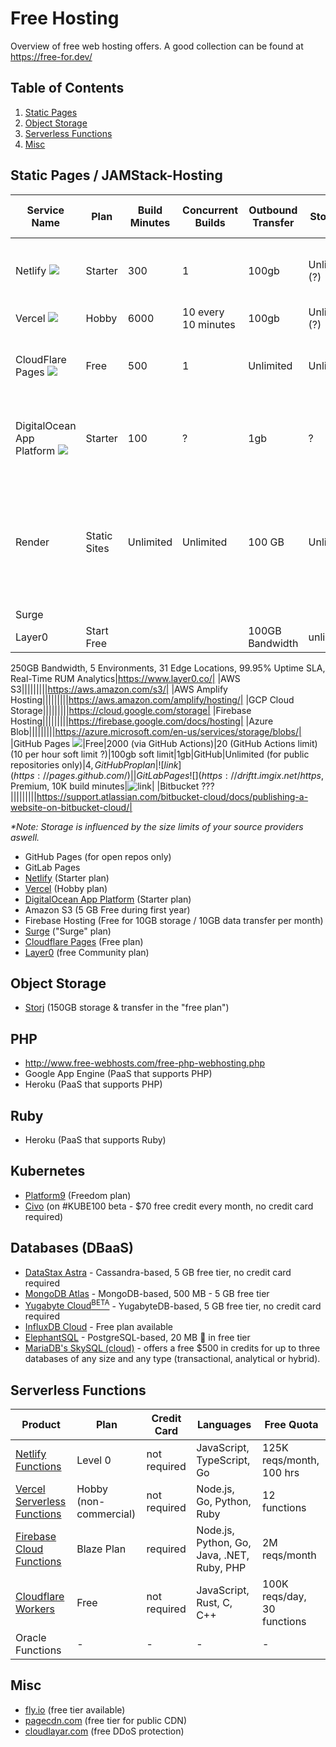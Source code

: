# Free Hosting

Overview of free web hosting offers. A good collection can be found at https://free-for.dev/

## Table of Contents  
1. [Static Pages](#static-hages)
1. [Object Storage](#object-storage)
1. [Serverless Functions](#serverless-functions)
1. [Misc](#misc)

## Static Pages / JAMStack-Hosting

|Service Name|Plan|Build Minutes|Concurrent Builds|Outbound Transfer|Storage*|Source Provider/Deployment|Number of Sites|Next pricing step/Month|Website|
|---|---|---|---|---|---|---|---|---|---|
|Netlify ![](https://pbs.twimg.com/profile_images/1021779975551111168/KRIHeH2H_400x400.jpg)|Starter|300|1|100gb|Unlimited (?)|GitHub, GitLab, Bitbucket, CLI|Unlimited|19$, Pro, 3 concurrent builds, 1K build minutes|[link](https://www.netlify.com/)|
|Vercel ![](https://pbs.twimg.com/profile_images/1252531684353998848/6R0-p1Vf_400x400.jpg)|Hobby|6000|10 every 10 minutes|100gb|Unlimited (?)|GitHub, GitLab, Bitbucket and CLI|Unlimited|20$, Pro plan|[link](https://vercel.com/)|
|CloudFlare Pages ![](https://pages.cloudflare.com/resources/logo/logo.svg)|Free|500|1|Unlimited|Unlimited|GitHub ?|Unlimited|20$, 5 concurrent builds, 5K Build minutes|[link](https://pages.cloudflare.com)|
|DigitalOcean App Platform ![](https://pbs.twimg.com/profile_images/1410636343944880136/w8dxKEmg_400x400.jpg)|Starter|100|?|1gb|?|GitHub, GitLab|3|5$, 400 build minutes, 40gb outbound transfer|[link](https://www.digitalocean.com/products/app-platform/)|
|Render|Static Sites|Unlimited|Unlimited|100 GB|Unlimited|GitHub, GitLab|Unlimited|100 GB/month bandwidth included at no cost. Additional bandwidth just $0.10/GB per month.|[link](https://render.com/)|
|Surge|||||||||https://surge.sh|
|Layer0|Start Free|||100GB Bandwidth|unlimited?|Github|1 custom domain|3 Custom Domain,
250GB Bandwidth,
5 Environments,
31 Edge Locations,
99.95% Uptime SLA,
Real-Time RUM Analytics|https://www.layer0.co/|
|AWS S3|||||||||https://aws.amazon.com/s3/|
|AWS Amplify Hosting|||||||||https://aws.amazon.com/amplify/hosting/|
|GCP Cloud Storage|||||||||https://cloud.google.com/storage|
|Firebase Hosting|||||||||https://firebase.google.com/docs/hosting|
|Azure Blob|||||||||https://azure.microsoft.com/en-us/services/storage/blobs/|
|GitHub Pages ![](https://github.githubassets.com/images/modules/logos_page/GitHub-Mark.png)|Free|2000 (via GitHub Actions)|20 (GitHub Actions limit) (10 per hour soft limit ?)|100gb soft limit|1gb|GitHub|Unlimited (for public repositories only)|$4, GitHub Pro plan|![link](https://pages.github.com/)|
|GitLab Pages ![](https://driftt.imgix.net/https%3A%2F%2Fdriftt.imgix.net%2Fhttps%253A%252F%252Fs3.amazonaws.com%252Fcustomer-api-avatars-prod%252F85489%252F307fa4f7f37831684fe3e3ee33ab97d3r2wbh3tdbf3w%3Ffit%3Dmax%26fm%3Dpng%26h%3D200%26w%3D200%26s%3D0b63e6b7b7c404889b1225e385b58178?fit=max&fm=png&h=200&w=200&s=b81290fd6e2958430bf4456d4dcafb58)|Free|400|Unlimited|Unlimited|10gb|GitLab|Unlimited|19$, Premium, 10K build minutes|![link](https://docs.gitlab.com/ee/user/project/pages/)|
|Bitbucket ???|||||||||https://support.atlassian.com/bitbucket-cloud/docs/publishing-a-website-on-bitbucket-cloud/|

*\*Note: Storage is influenced by the size limits of your source providers aswell.*

- GitHub Pages (for open repos only)
- GitLab Pages
- [Netlify](https://www.netlify.com/) (Starter plan)
- [Vercel](https://vercel.com/) (Hobby plan)
- [DigitalOcean App Platform](https://www.digitalocean.com/products/app-platform/) (Starter plan)
- Amazon S3 (5 GB Free during first year)
- Firebase Hosting (Free for 10GB storage / 10GB data transfer per month)
- [Surge](https://surge.sh/) ("Surge" plan)
- [Cloudflare Pages](https://pages.cloudflare.com/) (Free plan)
- [Layer0](https://www.layer0.co/) (free Community plan)

## Object Storage
- [Storj](https://www.storj.io/) (150GB storage & transfer in the "free plan")

## PHP

- http://www.free-webhosts.com/free-php-webhosting.php
- Google App Engine (PaaS that supports PHP)
- Heroku (PaaS that supports PHP)

## Ruby

- Heroku (PaaS that supports Ruby)

## Kubernetes

- [Platform9](https://platform9.com/) (Freedom plan)
- [Civo](https://www.civo.com) (on #KUBE100 beta - $70 free credit every month, no credit card required)

## Databases (DBaaS)

- [DataStax Astra](https://astra.datastax.com/) - Cassandra-based, 5 GB free tier, no credit card required
- [MongoDB Atlas](https://cloud.mongodb.com/) - MongoDB-based, 500 MB - 5 GB free tier
- [Yugabyte Cloud<sup>BETA</sup>](https://cloud.yugabyte.com/) - YugabyteDB-based, 5 GB free tier, no credit card required
- [InfluxDB Cloud](https://cloud2.influxdata.com/) - Free plan available
- [ElephantSQL](https://www.elephantsql.com/) - PostgreSQL-based, 20 MB 🙂 in free tier
- [MariaDB's SkySQL (cloud)](https://mariadb.com/products/skysql/get-started/) - offers a free $500 in credits for up to three databases of any size and any type (transactional, analytical or hybrid).

## Serverless Functions

| Product | Plan | Credit Card | Languages | Free Quota |
| --- | --- | --- |  --- | --- |
| [Netlify Functions](https://www.netlify.com/products/functions/) | Level 0 | not required | JavaScript, TypeScript, Go | 125K reqs/month, 100 hrs |
| [Vercel Serverless Functions](https://vercel.com/docs/serverless-functions/introduction) | Hobby (non-commercial) | not required | Node.js, Go, Python, Ruby | 12 functions |
| [Firebase Cloud Functions](https://firebase.google.com/products/functions) | Blaze Plan | required | Node.js, Python, Go, Java, .NET, Ruby, PHP | 2M reqs/month |
| [Cloudflare Workers](https://workers.cloudflare.com/) | Free | not required | JavaScript, Rust, C, C++ | 100K reqs/day, 30 functions |
| Oracle Functions | - | - | - | - |

## Misc
- [fly.io](https://fly.io/) (free tier available)
- [pagecdn.com](https://pagecdn.com/) (free tier for public CDN)
- [cloudlayar.com](https://cloudlayar.com/) (free DDoS protection)
